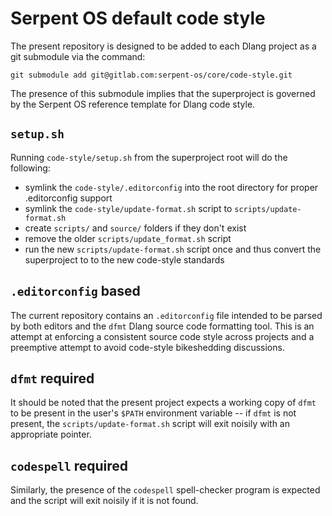 # Serpent OS default code style

The present repository is designed to be added to each Dlang project as a git submodule via the
command:

`git submodule add git@gitlab.com:serpent-os/core/code-style.git`

The presence of this submodule implies that the superproject is governed by the Serpent OS
reference template for Dlang code style.

## `setup.sh`

Running `code-style/setup.sh` from the superproject root will do the following:

- symlink the `code-style/.editorconfig` into the root directory for proper .editorconfig support
- symlink the `code-style/update-format.sh` script to `scripts/update-format.sh`
- create `scripts/` and `source/` folders if they don't exist
- remove the older `scripts/update_format.sh` script
- run the new `scripts/update-format.sh` script once and thus convert the superproject to 
  to the new code-style standards

## `.editorconfig` based

The current repository contains an `.editorconfig` file intended to be parsed by both editors and
the `dfmt` Dlang source code formatting tool. This is an attempt at enforcing a consistent source
code style across projects and a preemptive attempt to avoid code-style bikeshedding discussions.

## `dfmt` required

It should be noted that the present project expects a working copy of `dfmt` to be present in the
user's `$PATH` environment variable -- if `dfmt` is not present, the `scripts/update-format.sh`
script will exit noisily with an appropriate pointer.

## `codespell` required

Similarly, the presence of the `codespell` spell-checker program is expected and the script will
exit noisily if it is not found.
